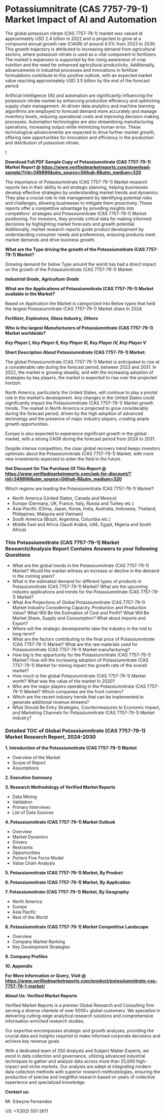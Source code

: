 <meta name="title" content="Global Potassiumnitrate (CAS 7757-79-1) Market Impact of AI and Automation"><meta name="description" content="The global potassium nitrate (CAS 7757-79-1) market was valued at approximately USD 2.4 billion in 2022 and is projected to grow at a compound annual growth rate (CAGR"><meta name="title" content="Potassiumnitrate (CAS 7757-79-1) Market Size, Share, Scope, Trends, Growth, Opportunities, Analysis, Forecast"><h1>Potassiumnitrate (CAS 7757-79-1) Market Impact of AI and Automation</h1><p>The global potassium nitrate (CAS 7757-79-1) market was valued at approximately USD 2.4 billion in 2022 and is projected to grow at a compound annual growth rate (CAGR) of around 4.5% from 2023 to 2030. This growth trajectory is attributed to increasing demand from agricultural sectors, where potassium nitrate is used as a vital component in fertilizers. The market's expansion is supported by the rising awareness of crop nutrition and the need for enhanced agricultural productivity. Additionally, advancements in industrial processes and innovations in fertilizer formulations contribute to this positive outlook, with an expected market value reaching approximately USD 3.5 billion by the end of the forecast period.</p><p>Artificial Intelligence (AI) and automation are significantly influencing the potassium nitrate market by enhancing production efficiency and optimizing supply chain management. AI-driven data analytics and machine learning algorithms are employed to forecast demand more accurately and manage inventory levels, reducing operational costs and improving decision-making processes. Automation technologies are also streamlining manufacturing operations, increasing output while minimizing human error. These technological advancements are expected to drive further market growth, offering new opportunities for innovation and efficiency in the production and distribution of potassium nitrate.</p>t</p><p id="" class=""><strong>Download Full PDF Sample Copy of Potassiumnitrate (CAS 7757-79-1) Market Report @ <a href="https://www.verifiedmarketreports.com/download-sample/?rid=349896&utm_source=Github-R&utm_medium=320" target="_blank">https://www.verifiedmarketreports.com/download-sample/?rid=349896&utm_source=Github-R&utm_medium=320</a></strong></p><p>The importance of&nbsp;Potassiumnitrate (CAS 7757-79-1) Market research reports lies in their ability to aid strategic planning, helping businesses develop effective strategies by understanding market trends and dynamics. They play a crucial role in risk management by identifying potential risks and challenges, allowing businesses to mitigate them proactively. These reports offer a competitive advantage by providing insights into competitors' strategies and Potassiumnitrate (CAS 7757-79-1) Market positioning. For investors, they provide critical data for making informed decisions by highlighting market forecasts and growth potential. Additionally, market research reports guide product development by understanding consumer needs and preferences, ensuring products meet market demands and drive business growth.</p><p><strong>What are the&nbsp;Type driving the growth of the Potassiumnitrate (CAS 7757-79-1) Market?</strong></p><p id="" class="">Growing demand for below Type around the world has had a direct impact on the growth of the Potassiumnitrate (CAS 7757-79-1) Market:</p><em><strong>Industrial Grade, Agriculture Grade</strong></em></p><strong>What are the&nbsp;Applications&nbsp;of Potassiumnitrate (CAS 7757-79-1) Market available in the Market?</strong></p><p id="" class="">Based on Application the Market is categorized into Below types that held the largest Potassiumnitrate (CAS 7757-79-1) Market share In 2024.</p><em><strong>Fertilizer, Explosives, Glass Industry, Others</strong></em></p><strong>Who is the largest Manufacturers of Potassiumnitrate (CAS 7757-79-1) Market worldwide?</strong></p><p><em><strong>Key Player I, Key Player II, Key Player III, Key Player IV, Key Player V</strong></em></p><p id="" class=""><strong>Short Description About Potassiumnitrate (CAS 7757-79-1) Market:</strong></p><p>The global Potassiumnitrate (CAS 7757-79-1) Market is anticipated to rise at a considerable rate during the forecast period, between 2023 and 2031. In 2022, the market is growing steadily, and with the increasing adoption of strategies by key players, the market is expected to rise over the projected horizon.</p><p>North America, particularly the United States, will continue to play a pivotal role in the market's development. Any changes in the United States could significantly impact the Potassiumnitrate (CAS 7757-79-1) Market growth trends. The market in North America is projected to grow considerably during the forecast period, driven by the high adoption of advanced technology and the presence of major industry players, creating ample growth opportunities.</p><p>Europe is also expected to experience significant growth in the global market, with a strong CAGR during the forecast period from 2024 to 2031.</p><p>Despite intense competition, the clear global recovery trend keeps investors optimistic about the Potassiumnitrate (CAS 7757-79-1) Market, with more new investments expected to enter the field in the future.</p><p id="" class=""><strong>Get Discount On The Purchase Of This Report @ <a href="https://www.verifiedmarketreports.com/ask-for-discount/?rid=349896&utm_source=Github-R&utm_medium=320" target="_blank">https://www.verifiedmarketreports.com/ask-for-discount/?rid=349896&utm_source=Github-R&utm_medium=320</a></strong></p>Which regions are leading the Potassiumnitrate (CAS 7757-79-1) Market?</p><ul><li>North America (United States, Canada and Mexico)</li><li>Europe (Germany, UK, France, Italy, Russia and Turkey etc.)</li><li>Asia-Pacific (China, Japan, Korea, India, Australia, Indonesia, Thailand, Philippines, Malaysia and Vietnam)</li><li>South America (Brazil, Argentina, Columbia etc.)</li><li>Middle East and Africa (Saudi Arabia, UAE, Egypt, Nigeria and South Africa)</li></ul><h3 id="" class="">This Potassiumnitrate (CAS 7757-79-1) Market Research/Analysis Report Contains Answers to your following Questions</h3><ul><li>What are the global trends in the Potassiumnitrate (CAS 7757-79-1) Market? Would the market witness an increase or decline in the demand in the coming years?</li><li>What is the estimated demand for different types of products in Potassiumnitrate (CAS 7757-79-1) Market? What are the upcoming industry applications and trends for the Potassiumnitrate (CAS 7757-79-1) Market?</li><li>What Are Projections of Global Potassiumnitrate (CAS 7757-79-1) Market Industry Considering Capacity, Production and Production Value? What Will Be the Estimation of Cost and Profit? What Will Be Market Share, Supply and Consumption? What about imports and Export?</li><li>Where will the strategic developments take the industry in the mid to long-term?</li><li>What are the factors contributing to the final price of Potassiumnitrate (CAS 7757-79-1) Market? What are the raw materials used for Potassiumnitrate (CAS 7757-79-1) Market manufacturing?</li><li>How big is the opportunity for the Potassiumnitrate (CAS 7757-79-1) Market? How will the increasing adoption of Potassiumnitrate (CAS 7757-79-1) Market for mining impact the growth rate of the overall market?</li><li>How much is the global Potassiumnitrate (CAS 7757-79-1) Market worth? What was the value of the market In 2020?</li><li>Who are the major players operating in the Potassiumnitrate (CAS 7757-79-1) Market? Which companies are the front runners?</li><li>Which are the recent industry trends that can be implemented to generate additional revenue streams?</li><li>What Should Be Entry Strategies, Countermeasures to Economic Impact, and Marketing Channels for Potassiumnitrate (CAS 7757-79-1) Market Industry?</li></ul><h3 id="" class="">Detailed TOC of Global Potassiumnitrate (CAS 7757-79-1) Market Research Report, 2024-2030</h3><p id="" class=""><strong>1. Introduction of the Potassiumnitrate (CAS 7757-79-1) Market</strong></p><ul><li>Overview of the Market</li><li>Scope of Report</li><li>Assumptions</li></ul><p id="" class=""><strong>2. Executive Summary</strong></p><p id="" class=""><strong>3. Research Methodology of Verified Market Reports</strong></p><ul><li>Data Mining</li><li>Validation</li><li>Primary Interviews</li><li>List of Data Sources</li></ul><p id="" class=""><strong>4. Potassiumnitrate (CAS 7757-79-1) Market Outlook</strong></p><ul><li>Overview</li><li>Market Dynamics</li><li>Drivers</li><li>Restraints</li><li>Opportunities</li><li>Porters Five Force Model</li><li>Value Chain Analysis</li></ul><p id="" class=""><strong>5. Potassiumnitrate (CAS 7757-79-1) Market, By Product</strong></p><p id="" class=""><strong>6. Potassiumnitrate (CAS 7757-79-1) Market, By Application</strong></p><p id="" class=""><strong>7. Potassiumnitrate (CAS 7757-79-1) Market, By Geography</strong></p><ul><li>North America</li><li>Europe</li><li>Asia Pacific</li><li>Rest of the World</li></ul><p id="" class=""><strong>8. Potassiumnitrate (CAS 7757-79-1) Market Competitive Landscape</strong></p><ul><li>Overview</li><li>Company Market Ranking</li><li>Key Development Strategies</li></ul><p id="" class=""><strong>9. Company Profiles</strong></p><p id="" class=""><strong>10. Appendix</strong></p><p id="" class=""><strong>For More Information or Query, Visit @ <a href="https://www.verifiedmarketreports.com/product/potassiumnitrate-cas-7757-79-1-market/" target="_blank">https://www.verifiedmarketreports.com/product/potassiumnitrate-cas-7757-79-1-market/</a></strong></p><p id="" class=""><strong>About Us: Verified Market Reports</strong></p><p id="" class="">Verified Market Reports is a premier Global Research and Consulting firm serving a diverse clientele of over 5000+ global customers. We specialize in delivering cutting-edge analytical research solutions and comprehensive information-enriched research studies.</p><p id="" class="">Our expertise encompasses strategic and growth analyses, providing the crucial data and insights required to make informed corporate decisions and achieve key revenue goals.</p><p id="" class="">With a dedicated team of 250 Analysts and Subject Matter Experts, we excel in data collection and governance, utilizing advanced industrial techniques to gather and analyze data across more than 25,000 high-impact and niche markets. Our analysts are adept at integrating modern data collection methods with superior research methodologies, ensuring the production of precise and insightful research based on years of collective experience and specialized knowledge.</p><p id="" class=""><strong>Contact us:</strong></p><p id="" class="">Mr. Edwyne Fernandes</p><p id="" class="">US: +1(302) 551-2611</p>